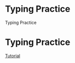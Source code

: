# Typing Practice
Typing Practice
# Typing Practice
[Tutorial](https://github.com/cmirkhad/soloFinalProjectTypingPractice/edit/main/README.md)
